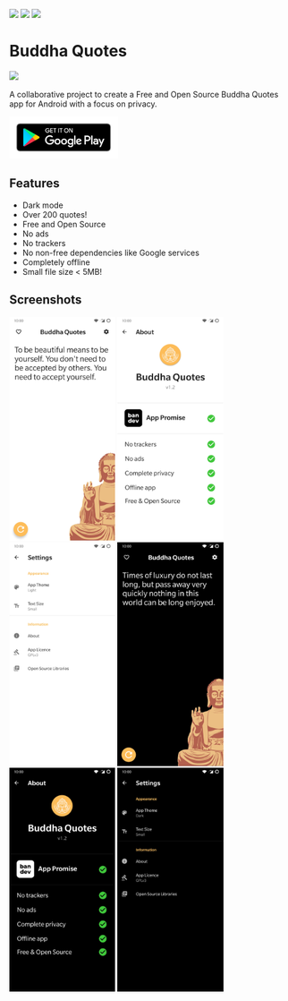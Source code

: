 <p>
<img src="https://gitlab.com/bandev/buddha-quotes/badges/master/pipeline.svg"/>
<img src="https://img.shields.io/badge/licence-GNU%20GPLv3-blue"/>
<img src="https://img.shields.io/badge/bandev%20promise-%E2%9C%93%20-brightgreen"/>
</p>

# Buddha Quotes

![](https://gitlab.com/bandev/buddha-quotes/-/raw/master/app/src/main/res/mipmap-xxhdpi/ic_launcher_round.png)

A collaborative project to create a Free and Open Source Buddha Quotes app for Android with a focus on privacy.

<p><a href="https://play.google.com/store/apps/details?id=org.bandev.buddhaquotes"><img src="google-play-badge__2_.png" height="75px"/></a></p>

## Features

- Dark mode
- Over 200 quotes!
- Free and Open Source
- No ads
- No trackers
- No non-free dependencies like Google services
- Completely offline
- Small file size < 5MB!

## Screenshots

<p>
<img src="screenshots/Screenshot_20200801-214828.jpg" alt="Quotes in light mode" height="400"/>
<img src="screenshots/Screenshot_20200801-214847.jpg" alt="About in light mode" height="400"/>
<img src="screenshots/Screenshot_20200801-214856.jpg" alt="Settings in light mode" height="400"/>
<img src="screenshots/Screenshot_20200801-214838.jpg" alt="Quotes in dark mode" height="400"/>
<img src="screenshots/Screenshot_20200801-214852.jpg" alt="About in dark mode" height="400"/>
<img src="screenshots/Screenshot_20200801-214859.jpg" alt="Settings in dark mode" height="400"/>
</p>